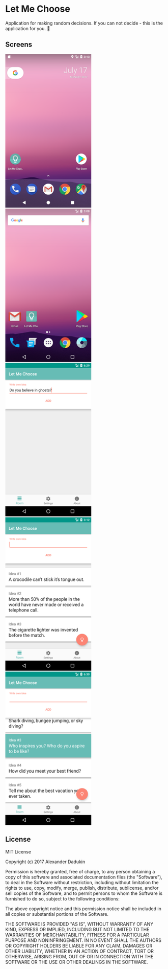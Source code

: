# Let Me Choose

Application for making random decisions. 
If you can not decide - this is the application for you. :herb:

## Screens
<img src="https://github.com/sasd97/LetMeChoose/blob/master/images/round_icon.png" width="270" height="480"> <img src="https://github.com/sasd97/LetMeChoose/blob/master/images/sq_icon.png" width="270" height="480"> <img src="https://github.com/sasd97/LetMeChoose/blob/master/images/editing.png" width="270" height="480"> <img src="https://github.com/sasd97/LetMeChoose/blob/master/images/list.png" width="270" height="480"> <img src="https://github.com/sasd97/LetMeChoose/blob/master/images/alert.png" width="270" height="480">

## License
MIT License

Copyright (c) 2017 Alexander Dadukin

Permission is hereby granted, free of charge, to any person obtaining a copy
of this software and associated documentation files (the "Software"), to deal
in the Software without restriction, including without limitation the rights
to use, copy, modify, merge, publish, distribute, sublicense, and/or sell
copies of the Software, and to permit persons to whom the Software is
furnished to do so, subject to the following conditions:

The above copyright notice and this permission notice shall be included in all
copies or substantial portions of the Software.

THE SOFTWARE IS PROVIDED "AS IS", WITHOUT WARRANTY OF ANY KIND, EXPRESS OR
IMPLIED, INCLUDING BUT NOT LIMITED TO THE WARRANTIES OF MERCHANTABILITY,
FITNESS FOR A PARTICULAR PURPOSE AND NONINFRINGEMENT. IN NO EVENT SHALL THE
AUTHORS OR COPYRIGHT HOLDERS BE LIABLE FOR ANY CLAIM, DAMAGES OR OTHER
LIABILITY, WHETHER IN AN ACTION OF CONTRACT, TORT OR OTHERWISE, ARISING FROM,
OUT OF OR IN CONNECTION WITH THE SOFTWARE OR THE USE OR OTHER DEALINGS IN THE
SOFTWARE.
